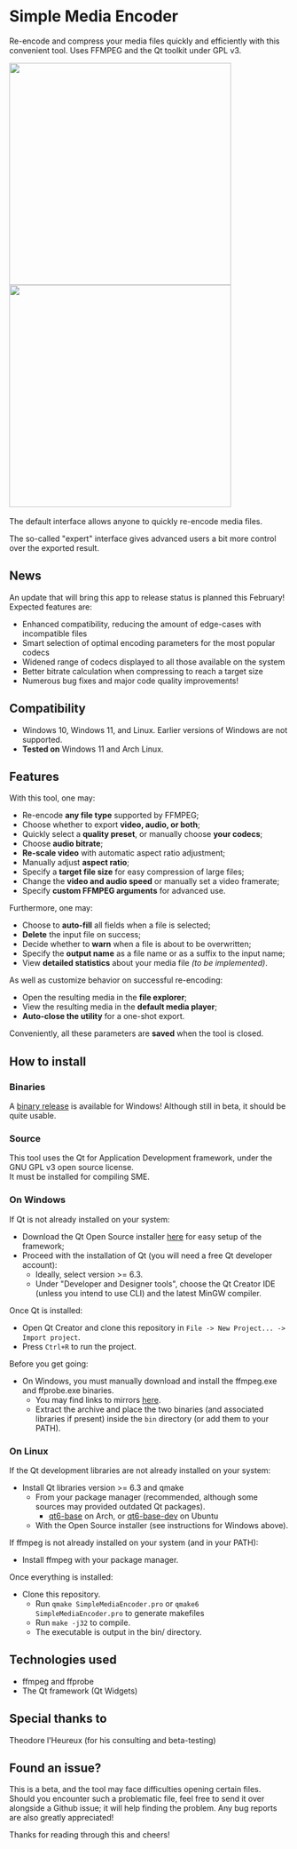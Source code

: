 # Simple Media Encoder
Re-encode and compress your media files quickly and efficiently with this convenient tool. Uses FFMPEG and the Qt toolkit under GPL v3.

<div>
  <img height=400 src=https://user-images.githubusercontent.com/43908636/214199765-8b79ab79-b069-48e8-b41d-de67893a2b1f.png />
  <img height=400 src=https://user-images.githubusercontent.com/43908636/214199849-85893425-2850-44c1-92f8-ff6c2edcb525.png />  
</div>  
<br/>
The default interface allows anyone to quickly re-encode media files.

The so-called "expert" interface gives advanced users a bit more control over the exported result.

## News
An update that will bring this app to release status is planned this February! Expected features are:
- Enhanced compatibility, reducing the amount of edge-cases with incompatible files
- Smart selection of optimal encoding parameters for the most popular codecs
- Widened range of codecs displayed to all those available on the system
- Better bitrate calculation when compressing to reach a target size
- Numerous bug fixes and major code quality improvements!

## Compatibility
- Windows 10, Windows 11, and Linux. Earlier versions of Windows are not supported.
- **Tested on** Windows 11 and Arch Linux.

## Features

With this tool, one may:

- Re-encode **any file type** supported by FFMPEG;
- Choose whether to export **video, audio, or both**;
- Quickly select a **quality preset**, or manually choose **your codecs**;
- Choose **audio bitrate**;
- **Re-scale video** with automatic aspect ratio adjustment;
- Manually adjust **aspect ratio**;
- Specify a **target file size** for easy compression of large files;
- Change the **video and audio speed** or manually set a video framerate;
- Specify **custom FFMPEG arguments** for advanced use.

Furthermore, one may:

- Choose to **auto-fill** all fields when a file is selected;
- **Delete** the input file on success;
- Decide whether to **warn** when a file is about to be overwritten;
- Specify the **output name** as a file name or as a suffix to the input name;
- View **detailed statistics** about your media file *(to be implemented)*.

As well as customize behavior on successful re-encoding:

- Open the resulting media in the **file explorer**;
- View the resulting media in the **default media player**;
- **Auto-close the utility** for a one-shot export.

Conveniently, all these parameters are **saved** when the tool is closed.

## How to install

### Binaries

A [binary release](https://github.com/Thurinum/simple-media-encoder/releases) is available for Windows! Although still in beta, it should be quite usable.

### Source

This tool uses the Qt for Application Development framework, under the GNU GPL v3 open source license.  
It must be installed for compiling SME.

### On Windows

If Qt is not already installed on your system:

- Download the Qt Open Source installer [here](https://www.qt.io/download-qt-installer) for easy setup of the framework;
- Proceed with the installation of Qt (you will need a free Qt developer account):
  - Ideally, select version >= 6.3.
  - Under "Developer and Designer tools", choose the Qt Creator IDE (unless you intend to use CLI) and the latest MinGW compiler.

Once Qt is installed:

- Open Qt Creator and clone this repository in `File -> New Project... -> Import project`.
- Press `Ctrl+R` to run the project.

Before you get going:

- On Windows, you must manually download and install the ffmpeg.exe and ffprobe.exe binaries.
  - You may find links to mirrors [here](https://ffmpeg.org/download.html#build-windows).
  - Extract the archive and place the two binaries (and associated libraries if present) inside the `bin` directory (or add them to your PATH).
  
### On Linux

If the Qt development libraries are not already installed on your system:

- Install Qt libraries version >= 6.3 and qmake
  - From your package manager (recommended, although some sources may provided outdated Qt packages).
    - [qt6-base](https://archlinux.org/packages/extra/x86_64/qt6-base/) on Arch, or [qt6-base-dev](https://packages.ubuntu.com/kinetic/arm64/libdevel/qt6-base-dev) on Ubuntu
  - With the Open Source installer (see instructions for Windows above).

If ffmpeg is not already installed on your system (and in your PATH):

- Install ffmpeg with your package manager.

Once everything is installed:

- Clone this repository.
  - Run `qmake SimpleMediaEncoder.pro` or `qmake6 SimpleMediaEncoder.pro` to generate makefiles
  - Run `make -j32` to compile.
  - The executable is output in the bin/ directory.
  
## Technologies used

- ffmpeg and ffprobe
- The Qt framework (Qt Widgets)

## Special thanks to

Theodore l'Heureux (for his consulting and beta-testing)

## Found an issue?

This is a beta, and the tool may face difficulties opening certain files.  
Should you encounter such a problematic file, feel free to send it over alongside a Github issue; it will help finding the problem.
Any bug reports are also greatly appreciated!

Thanks for reading through this and cheers!
